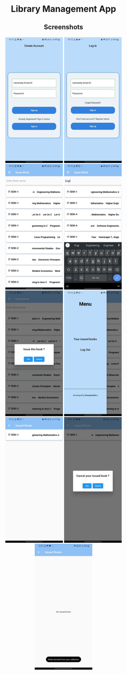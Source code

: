 # <p align="center">Library Management App</p>

## <p align="center">Screenshots</p>

<p align="center">
  <img src="Screenshots\Create_acc.jpeg" width=190/>
  <img src="Screenshots\Log_in.jpeg" width=190/>
  <img src="Screenshots\Homepage.jpeg" width=190/>
  <img src="Screenshots\Searching.jpeg" width=190/>
  <img src="Screenshots\Confirmation.jpeg" width=190/>
  <img src="Screenshots\Sidebar.jpeg" width=190/>
  <img src="Screenshots\IssuedBooks.jpeg" width=190/>
  <img src="Screenshots\CancelIssuedBook.jpeg" width=190/>
  <img src="Screenshots\IssuedBookspageafterremove.jpeg" width=190/>
</p>
